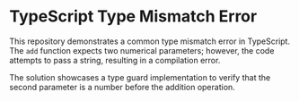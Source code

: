 # TypeScript Type Mismatch Error

This repository demonstrates a common type mismatch error in TypeScript. The `add` function expects two numerical parameters; however, the code attempts to pass a string, resulting in a compilation error.

The solution showcases a type guard implementation to verify that the second parameter is a number before the addition operation.